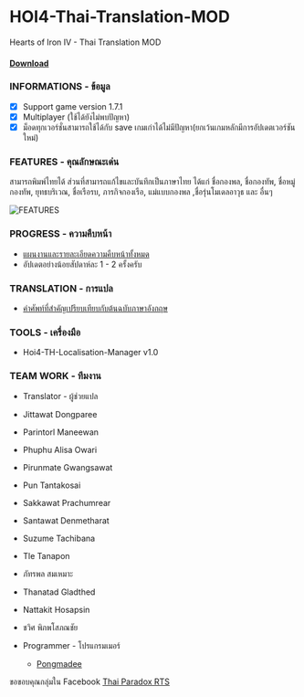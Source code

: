 # HOI4-Thai-Translation-MOD
Hearts of Iron IV - Thai Translation MOD

#### [Download](https://steamcommunity.com/sharedfiles/filedetails/?id=1729555797)


### INFORMATIONS - ข้อมูล
- [x] Support game version 1.7.1
- [x] Multiplayer (ใช้ได้ยังไม่พบปัญหา)
- [x] ม็อดทุกเวอร์ชั่นสามารถใช้ได้กับ save เกมเก่าได้ไม่มีปัญหา(ยกเว้นเกมหลักมีการอัปเดตเวอร์ชันใหม่)

### FEATURES - คุณลักษณะเด่น
สามารถพิมพ์ไทยได้ ส่วนที่สามารถแก้ไขและบันทึกเป็นภาษาไทย ได้แก่ ชื่อกองพล, ชื่อกองทัพ, ชื่อหมู่กองทัพ, ยุทธบริเวณ, ชื่อเรือรบ, ภารกิจกองเรือ, แม่แบบกองพล ,ชื่อรุ่นโมเดลอาวุธ และ อื่นๆ

![FEATURES](https://i.imgur.com/rt7yPQL.gif)

### PROGRESS - ความคืบหน้า
* [แผนงานและรายละเอียดความคืบหน้าทั้งหมด](https://trello.com/b/JUbreJWk/hoi4-thai-translation-mod)
* อัปเดตอย่างน้อยสัปดาห์ละ 1 - 2 ครั้งครับ

### TRANSLATION - การแปล
* [คำศัพท์ที่สำคัญเปรียบเทียบกับต้นฉบับภาษาอังกฤษ](https://github.com/pongmadee/HOI4-THAI-TranslationTable)

### TOOLS - เครื่องมือ
 * Hoi4-TH-Localisation-Manager v1.0

### TEAM WORK - ทีมงาน
 - Translator - ผู้ช่วยแปล
  - Jittawat Dongparee
  - Parintorl Maneewan
  - Phuphu Alisa Owari
  - Pirunmate Gwangsawat
  - Pun Tantakosai
  - Sakkawat Prachumrear
  - Santawat Denmetharat
  - Suzume Tachibana
  - Tle Tanapon
  - ภัทรพล สมเหมาะ
  - Thanatad Gladthed
  - Nattakit Hosapsin
  - ชวิศ พิภพโสภณชัย

- Programmer - โปรแกรมเมอร์
  - [Pongmadee](https://github.com/pongmadee)

ขอขอบคุณกลุ่มใน Facebook [Thai Paradox RTS](https://web.facebook.com/groups/582871258426509)
